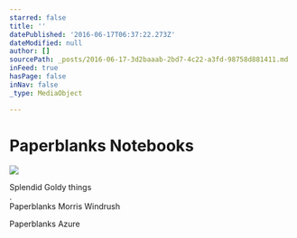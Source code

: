 ```yaml
---
starred: false
title: ''
datePublished: '2016-06-17T06:37:22.273Z'
dateModified: null
author: []
sourcePath: _posts/2016-06-17-3d2baaab-2bd7-4c22-a3fd-98758d881411.md
inFeed: true
hasPage: false
inNav: false
_type: MediaObject

---
```

# Paperblanks Notebooks
![](https://the-grid-user-content.s3-us-west-2.amazonaws.com/47caf689-041c-4dbf-b5bd-e86aefe21e95.jpg)

Splendid Goldy things  
.  
Paperblanks Morris Windrush

Paperblanks Azure